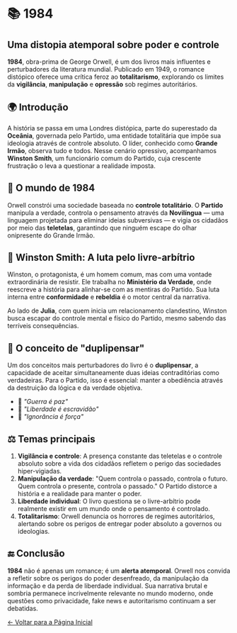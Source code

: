 <div 
  style={{ 
    textAlign: 'center', 
    margin: '20px 0' 
  }}
>
  <h1 
    style={{ 
      fontSize: '2.5em', 
      color: '#333', 
      fontWeight: 'bold', 
      marginBottom: '10px' 
    }}
  >
    📚 1984
  </h1>
  <h2 
    style={{ 
      fontSize: '1.5em', 
      color: '#555', 
      marginTop: '0' 
    }}
  >
    Uma distopia atemporal sobre poder e controle
  </h2>
</div>

<p 
  style={{ 
    fontSize: '1.1em', 
    lineHeight: '1.6', 
    textAlign: 'justify', 
    color: '#444' 
  }}
>
  <strong>1984</strong>, obra-prima de George Orwell, é um dos livros mais influentes e perturbadores da literatura mundial. Publicado em 1949, o romance distópico oferece uma crítica feroz ao <strong>totalitarismo</strong>, explorando os limites da <strong>vigilância</strong>, <strong>manipulação</strong> e <strong>opressão</strong> sob regimes autoritários.
</p>


## 🌍 Introdução

<p 
  style={{ 
    fontSize: '1.1em', 
    lineHeight: '1.6', 
    textAlign: 'justify', 
    color: '#444' 
  }}
>
  A história se passa em uma Londres distópica, parte do superestado da <strong>Oceânia</strong>, governada pelo Partido, uma entidade totalitária que impõe sua ideologia através de controle absoluto. O líder, conhecido como <strong>Grande Irmão</strong>, observa tudo e todos. Nesse cenário opressivo, acompanhamos <strong>Winston Smith</strong>, um funcionário comum do Partido, cuja crescente frustração o leva a questionar a realidade imposta.
</p>


## 🏢 O mundo de 1984

<p 
  style={{ 
    fontSize: '1.1em', 
    lineHeight: '1.6', 
    textAlign: 'justify', 
    color: '#444' 
  }}
>
  Orwell constrói uma sociedade baseada no <strong>controle totalitário</strong>. O <strong>Partido</strong> manipula a verdade, controla o pensamento através da <strong>Novilíngua</strong> — uma linguagem projetada para eliminar ideias subversivas — e vigia os cidadãos por meio das <strong>teletelas</strong>, garantindo que ninguém escape do olhar onipresente do Grande Irmão.
</p>


## 🧠 Winston Smith: A luta pelo livre-arbítrio

<p 
  style={{ 
    fontSize: '1.1em', 
    lineHeight: '1.6', 
    textAlign: 'justify', 
    color: '#444' 
  }}
>
  Winston, o protagonista, é um homem comum, mas com uma vontade extraordinária de resistir. Ele trabalha no <strong>Ministério da Verdade</strong>, onde reescreve a história para alinhar-se com as mentiras do Partido. Sua luta interna entre <strong>conformidade</strong> e <strong>rebeldia</strong> é o motor central da narrativa.
</p>

<p 
  style={{ 
    fontSize: '1.1em', 
    lineHeight: '1.6', 
    textAlign: 'justify', 
    color: '#444' 
  }}
>
  Ao lado de <strong>Julia</strong>, com quem inicia um relacionamento clandestino, Winston busca escapar do controle mental e físico do Partido, mesmo sabendo das terríveis consequências.
</p>


## 💭 O conceito de "duplipensar"

<p 
  style={{ 
    fontSize: '1.1em', 
    lineHeight: '1.6', 
    textAlign: 'justify', 
    color: '#444' 
  }}
>
  Um dos conceitos mais perturbadores do livro é o <strong>duplipensar</strong>, a capacidade de aceitar simultaneamente duas ideias contraditórias como verdadeiras. Para o Partido, isso é essencial: manter a obediência através da destruição da lógica e da verdade objetiva.
</p>

<ul 
  style={{ 
    listStyleType: 'none', 
    paddingLeft: '0', 
    fontSize: '1.1em', 
    lineHeight: '1.6', 
    color: '#555' 
  }}
>
  <li style={{ marginBottom: '5px' }}>🔹 <em>"Guerra é paz"</em></li>
  <li style={{ marginBottom: '5px' }}>🔹 <em>"Liberdade é escravidão"</em></li>
  <li>🔹 <em>"Ignorância é força"</em></li>
</ul>


## ⚖️ Temas principais

<ol 
  style={{ 
    paddingLeft: '20px', 
    fontSize: '1.1em', 
    lineHeight: '1.6', 
    color: '#444' 
  }}
>
  <li style={{ marginBottom: '10px' }}>
    <strong>Vigilância e controle</strong>: A presença constante das teletelas e o controle absoluto sobre a vida dos cidadãos refletem o perigo das sociedades hiper-vigiadas.
  </li>
  <li style={{ marginBottom: '10px' }}>
    <strong>Manipulação da verdade</strong>: "Quem controla o passado, controla o futuro. Quem controla o presente, controla o passado." O Partido distorce a história e a realidade para manter o poder.
  </li>
  <li style={{ marginBottom: '10px' }}>
    <strong>Liberdade individual</strong>: O livro questiona se o livre-arbítrio pode realmente existir em um mundo onde o pensamento é controlado.
  </li>
  <li>
    <strong>Totalitarismo</strong>: Orwell denuncia os horrores de regimes autoritários, alertando sobre os perigos de entregar poder absoluto a governos ou ideologias.
  </li>
</ol>


## 🔚 Conclusão

<p 
  style={{ 
    fontSize: '1.1em', 
    lineHeight: '1.6', 
    textAlign: 'justify', 
    color: '#444' 
  }}
>
  <strong>1984</strong> não é apenas um romance; é um <strong>alerta atemporal</strong>. Orwell nos convida a refletir sobre os perigos do poder desenfreado, da manipulação da informação e da perda de liberdade individual. Sua narrativa brutal e sombria permanece incrivelmente relevante no mundo moderno, onde questões como privacidade, fake news e autoritarismo continuam a ser debatidas.
</p>


<div 
  style={{ 
    textAlign: 'center', 
    marginTop: '20px' 
  }}
>
  <a 
    href="/bookReview" 
    style={{ 
      display: 'inline-block', 
      textDecoration: 'none', 
      backgroundColor: '#007bff', 
      color: '#fff', 
      padding: '12px 20px', 
      borderRadius: '8px', 
      fontWeight: 'bold', 
      fontSize: '1.1em' 
    }}
  >
    ← Voltar para a Página Inicial
  </a>
</div>
